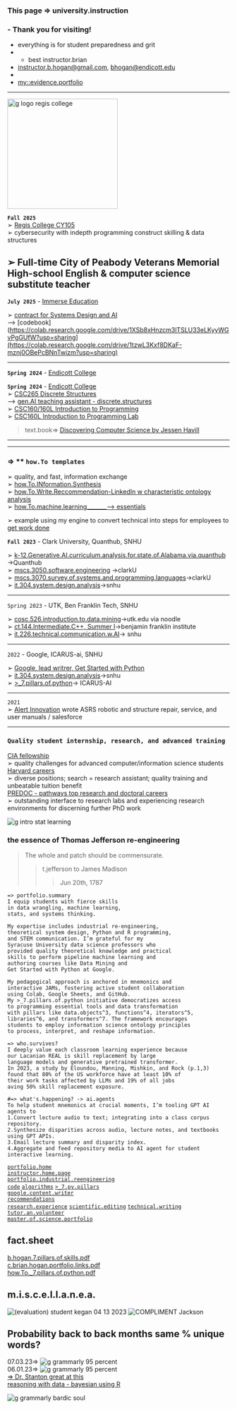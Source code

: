 ### This page => university.instruction  
### - Thank you for visiting!
- everything is for student preparedness and grit
- - best instructor.brian
- <instructor.b.hogan@gmail.com>, <bhogan@endicott.edu>
- 
- [my::evidence.portfolio](https://github.com/bbe2/portfolio)  


--------
<img width="250" height="250" alt="g logo regis college" src="https://github.com/user-attachments/assets/6544cb3c-ccfa-4935-ab92-421551327a20" />  

**`Fall 2025`**    
➢ [Regis College CY105 ](https://catalog.regiscollege.edu/courses/CS105)  
➢ cybersecurity with indepth programming construct skilling & data structures  

➢ Full-time City of Peabody Veterans Memorial High-school English & computer science substitute teacher  
--------


**`July 2025`**  - [Immerse Education](https://www.immerse.education/)  

➢ [contract for Systems Design and AI](https://drive.google.com/drive/folders/1yZuZDVAHF2KGzscsnqCXIlST7ILT5s-2?usp=sharing)  
--> [codebook](https://colab.research.google.com/drive/1XSb8xHnzcm3lTSLU33eLKyyWGvPgGUfW?usp=sharing](https://colab.research.google.com/drive/1tzwL3Kxf8DKaF-mznj0OBePcBNnTwizm?usp=sharing)  

--------

**`Spring 2024`**  - [Endicott College](https://www.endicott.edu/academics/schools/science-technology)  

**`Spring 2024`**  - [Endicott College](https://www.endicott.edu/academics/schools/science-technology)  
➢ [CSC265 Discrete Structures](https://drive.google.com/drive/folders/1yZuZDVAHF2KGzscsnqCXIlST7ILT5s-2?usp=sharing)  
--> [gen.AI teaching assistant - discrete.structures](https://colab.research.google.com/drive/1XSb8xHnzcm3lTSLU33eLKyyWGvPgGUfW?usp=sharing)  
➢ [CSC160/160L Introduction to Programming](https://drive.google.com/drive/folders/14iVp-KP-7vL2SS2eZ-ho_uMepw9YgfW2?usp=sharing)  
➢ [CSC160L Introduction to Programming Lab](https://drive.google.com/drive/folders/1MpfQ4lKIrIoMSWMPgjIkC9nE3mdwAQxj?usp=sharing)  
> text.book=> [Discovering Computer Science by Jessen Havill](https://www.discoveringcs.net/)  

--------


-------------
### => ** **`how.To templates`**  
➢ quality, and fast, information exchange  
➢ [how.To.INformation.Synthesis](https://docs.google.com/document/d/1qlqpbJyMVOGaLuswjlRD1ZKvXutZk5N1IGpMZ4CNkOc/edit?usp=sharing)  
➢ [how.To.Write.Reccommendation-LinkedIn w characteristic ontology analysis](https://docs.google.com/document/d/1gqxm7BhsH2d27BsuvaG3HDBu0CTQT2eVKzbjRxHLe34/edit?usp=sharing)    
➢ [how.To.machine.learning_______--> essentials](https://github.com/bbe2/instructor.brian/tree/how.To.machine.learning)  

➢ example using my engine to convert technical into steps for employees to [get work done](https://drive.google.com/file/d/1_yyuWXKUQwwM5hoeTA07e8lKYz4olCEN/view?usp=sharing)  


**`Fall 2023`**  - Clark University, Quanthub, SNHU 

➢ [k-12.Generative.AI.curriculum.analysis.for.state.of.Alabama.via.quanthub](https://github.com/bbe2/instructor.brian/tree/k.12.gen.ai.alabama) ->Quanthub  
➢ [mscs.3050.software.engineering](https://github.com/bbe2/instructor.brian/tree/mscs.3070.survey.of.systems.and.programming.languages) ->clarkU  
➢ [mscs.3070.survey.of.systems.and.programming.languages](https://github.com/bbe2/instructor.brian/tree/mscs.3070.survey.of.systems.and.programming.languages)->clarkU  
➢ [it.304.system.design.analysis](https://github.com/bbe2/instructor.brian/tree/it.304.fall.2023)->snhu  

--------

`Spring 2023` - UTK, Ben Franklin Tech, SNHU  

➢ [cosc.526.introduction.to.data.mining](https://github.com/bbe2/professor/tree/cosc.526.intro.to.data.Mining.utk.edu)->utk.edu via noodle  
➢ [ct.144.Intermediate.C++, Summer I](https://github.com/bbe2/professor/tree/ct.144.intermedat.C%2B%2B)->benjamin franklin institute  
➢ [it.226.technical.communication.w.AI](https://github.com/bbe2/professor/tree/it.226.technical.communication.w.ai)-> snhu  

--------

`2022` - Google, ICARUS-ai, SNHU  

➢ [Google, lead writrer, Get Started with Python](https://www.coursera.org/learn/get-started-with-python)  
➢ [it.304.system.design.analysis](https://github.com/bbe2/IT.304.Fall.2022)->snhu  
➢ [>_7.pillars.of.python](https://github.com/bbe2/instructor.brian/tree/7.pillars.of.python)-> ICARUS-AI  

--------

`2021`   
➢ [Alert Innovation](https://www.alertinnovation.com/) wrote ASRS robotic and structure repair, service, and user manuals  / salesforce  

---------

### **`Quality student internship, research, and advanced training`**   
[CIA fellowship](https://www.cia.gov/careers/student-programs/)  
➢ quality challenges for advanced computer/information science students   
[Harvard careers](https://sjobs.brassring.com/TGnewUI/Search/Home/Home?partnerid=25240&siteid=5341#home)  
➢ diverse positions; search = research assistant; quality training and unbeatable tuition benefit  
[PREDOC - pathways top research and doctoral careers](https://predoc.org/)  
➢ outstanding interface to research labs and experiencing research environments for discerning further PhD work  

![g intro stat learning](https://github.com/bbe2/instructor.brian/assets/59778456/48c1593c-efc1-4958-9785-73361e1c6b43)


### the essence of Thomas Jefferson re-engineering    
> The whole and patch should be commensurate.  
>> t.jefferson to James Madison  
>>> Jun 20th, 1787


```
=> portfolio.summary
I equip students with fierce skills
in data wrangling, machine learning,
stats, and systems thinking.

My expertise includes industrial re-engineering,
theoretical system design, Python and R programming,
and STEM communication. I’m grateful for my
Syracuse University data science professors who
provided quality theoretical knowledge and practical
skills to perform pipeline machine learning and
authoring courses like Data Mining and
Get Started with Python at Google.

My pedagogical approach is anchored in mnemonics and
interactive JAMs, fostering active student collaboration
using Colab, Google Sheets, and GitHub.
My >_7.pillars.of.python initiative democratizes access
to programming essential tools and data transformation
with pillars like data.objects^3, functions^4, iterators^5,
libraries^6, and transformers^7. The framework encourages
students to employ information science ontology principles
to process, interpret, and reshape information.

=> who.survives? 
I deeply value each classroom learning experience because
our Lacanian REAL is skill replacement by large
language models and generative pretrained transformer.
In 2023, a study by Eloundou, Manning, Mishkin, and Rock (p.1,3)
found that 80% of the US workforce have at least 10% of
their work tasks affected by LLMs and 19% of all jobs 
aving 50% skill replacement exposure. 

#=> what's.happening? -> ai.agents  
To help student mnemonics at crucial moments, I’m tooling GPT AI agents to  
1.Convert lecture audio to text; integrating into a class corpus repository.  
2.Synthesize disparities across audio, lecture notes, and textbooks using GPT APIs.  
3.Email lecture summary and disparity index.  
4.Aggregate and feed repository media to AI agent for student interactive learning.  

```  

[`portfolio.home`](https://github.com/bbe2/portfolio)  
[`instructor.home.page`](https://github.com/bbe2/instructor.brian)  
[`portfolio.industrial.reengineering`](https://github.com/bbe2/portfolio/tree/reengineering)  
[`code`](https://github.com/bbe2/portfolio/tree/code) [`algorithms`](https://github.com/bbe2/professor.full.brain/tree/algorithms) [`>_7.py.pillars`](https://github.com/bbe2/portfolio/tree/%3E_7_Pillars_of_Python)  
[`google.content.writer`](https://github.com/bbe2/portfolio/tree/tech_curriculum_an_GwG)  
[`recommendations`](https://github.com/bbe2/portfolio/tree/reference_recommend)    
[`research.experience`](https://github.com/bbe2/portfolio/tree/research_experience ) [`scientific.editing`](https://github.com/bbe2/portfolio/tree/scientific_edit) [`technical.writing`](https://github.com/bbe2/portfolio/tree/tech_write)  
[`tutor.an.volunteer`](https://github.com/bbe2/portfolio/tree/tutor_volunteer)  
[`master.of.science.portfolio`](https://github.com/bbe2/portfolio/tree/master_portfolio)  

## fact.sheet    
[b.hogan.7.pillars.of.skills.pdf](https://github.com/bbe2/instructor.brian/files/12529580/7.pillars.of.skills.pdf)  
[c.brian.hogan.portfolio.links.pdf](https://github.com/bbe2/instructor.brian/files/13191446/c.brian.hogan.portfolio.links.pdf)  
[how.To._7.pillars.of.python.pdf](https://github.com/bbe2/instructor.brian/files/13370832/how.To._7.pillars.of.python.pdf)  


## m.i.s.c.e.l.l.a.n.e.a.  
![(evaluation) student kegan 04 13 2023](https://github.com/bbe2/professor/assets/59778456/356cefc6-475e-472f-8b75-e23c5b5b38b9)
![COMPLIMENT Jackson](https://github.com/bbe2/professor/assets/59778456/55b15676-2ea6-490f-9bc1-86e85acf230a)  


## Probability back to back months same % unique words?  
07.03.23=> ![g grammarly 95 percent](https://github.com/bbe2/professor.full.brain/assets/59778456/ad5d8a3e-212d-43db-b0ed-3268f2f31e1a)  
06.01.23=> ![g grammarly 95 percent](https://github.com/bbe2/professor.full.brain/assets/59778456/ad5d8a3e-212d-43db-b0ed-3268f2f31e1a)  
[=> Dr. Stanton great at this](https://scholar.google.com/citations?hl=en&user=0UPnd6oAAAAJ)  
[reasoning with data - bayesian using R](https://www.amazon.com/Reasoning-Data-Introduction-Traditional-Statistics/dp/1462530265/ref=sr_1_1?crid=30HT063V488UM&keywords=stanton+statistics&qid=1694036862&sprefix=stanton+statistic%2Caps%2C125&sr=8-1)  

![g grammarly bardic soul](https://github.com/bbe2/instructor.brian/assets/59778456/03517759-f9c7-4f26-b956-c9ce02aa8157)  
